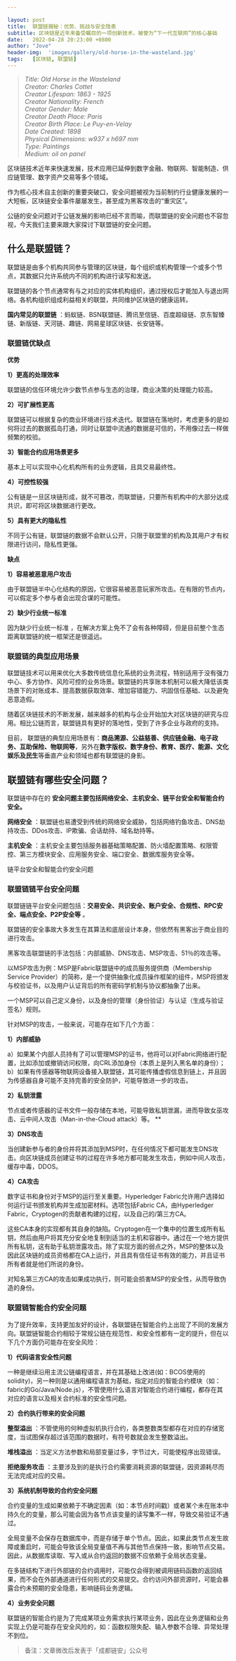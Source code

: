 ```yaml
---

layout: post
title:  联盟链揭秘：优势、挑战与安全隐患
subtitle: 区块链是近年来备受瞩目的一项创新技术，被誉为“下一代互联网”的核心基础
date:   2022-04-28 20:23:00 +0800
author: "Jove"
header-img:  'images/gallery/old-horse-in-the-wasteland.jpg'
tags:   [区块链, 联盟链]
---
```


> <cite>Title: Old Horse in the Wasteland  
Creator: Charles Cottet  
Creator Lifespan: 1863 - 1925  
Creator Nationality: French  
Creator Gender: Male  
Creator Death Place: Paris  
Creator Birth Place: Le Puy-en-Velay  
Date Created: 1898  
Physical Dimensions: w937 x h697 mm  
Type: Paintings  
Medium: oil on panel  </cite>  

区块链技术近年来快速发展，技术应用已延伸到数字金融、物联网、智能制造、供应链管理、数字资产交易等多个领域。

作为核心技术自主创新的重要突破口，安全问题被视为当前制约行业健康发展的一大短板，区块链安全事件屡屡发生，甚至成为黑客攻击的“重灾区”。

公链的安全问题对于公链发展的影响已经不言而喻，而联盟链的安全问题也不容忽视，今天我们主要来跟大家探讨下联盟链的安全问题。

## 什么是联盟链？

联盟链是由多个机构共同参与管理的区块链，每个组织或机构管理一个或多个节点，其数据只允许系统内不同的机构进行读写和发送。

联盟链的各个节点通常有与之对应的实体机构组织，通过授权后才能加入与退出网络。各机构组织组成利益相关的联盟，共同维护区块链的健康运转。  

**国内常见的联盟链** ：蚂蚁链、BSN联盟链、腾讯至信链、百度超级链、京东智臻链、新版链、天河链、趣链、网易星球区块链、长安链等。

### 联盟链优缺点

**优势**

**1）更高的处理效率**

联盟链的信任环境允许少数节点参与生态的治理，商业决策的处理能力较高。

**2）可扩展性更高**

联盟链可以根据复杂的商业环境进行技术迭代。联盟链在落地时，考虑更多的是如何将过去的数据孤岛打通，同时让联盟中流通的数据是可信的，不用像过去一样做频繁的校验。

**3）智能合约应用场景更多**

基本上可以实现中心化机构所有的业务逻辑，且具交易最终性。

**4）可控性较强**

公有链是一旦区块链形成，就不可篡改，而联盟链，只要所有机构中的大部分达成共识，即可将区块数据进行更改。

**5）具有更大的隐私性**

不同于公有链，联盟链的数据不会默认公开，只限于联盟里的机构及其用户才有权限进行访问，隐私性更强。

**缺点**

**1）容易被恶意用户攻击**

由于联盟链半中心化结构的原因，它很容易被恶意玩家所攻击。在有限的节点内，可以假定多个参与者会出现合谋的可能性。

**2）缺少行业统一标准**

因为缺少行业统一标准  ，在解决方案上免不了会有各种障碍，但是目前整个生态距离联盟链的统一框架还是很遥远。

### 联盟链的典型应用场景

联盟链技术可以用来优化大多数传统信息化系统的业务流程，特别适用于没有强力中心、多方协作、风险可控的业务场景。联盟链的共享账本机制可以极大降低该类场景下的对账成本、提高数据获取效率、增加容错能力、巩固信任基础、以及避免恶意造假。

随着区块链技术的不断发展，越来越多的机构与企业开始加大对区块链的研究与应用。相比公链而言，联盟链具有更好的落地性，受到了许多企业与政府的支持。

目前，  联盟链的典型应用场景有：**商品溯源、公益慈善、供应链金融、电子政务、互助保险、物联网等**，另外在**数字版权、数字身份、教育、医疗、能源、文化娱乐及民生**等垂直产业和领域也都有联盟链的身影。

## 联盟链有哪些安全问题？

联盟链中存在的  **安全问题主要包括网络安全、主机安全、链平台安全和智能合约安全。**  

**网络安全** ：联盟链也易遭受到传统的网络安全威胁，包括网络钓鱼攻击、DNS劫持攻击、DDos攻击、IP欺骗、会话劫持、域名劫持等。

**主机安全** ：主机安全主要包括服务器基础策略配置、防火墙配置策略、权限管控、第三方模块安全、应用服务安全、端口安全、数据库服务安全等。

链平台安全和智能合约安全问题

### 联盟链链平台安全问题

联盟链链平台安全问题包括：**交易安全、共识安全、账户安全、合规性、RPC安全、端点安全、P2P安全等** 。

联盟链的安全事故大多发生在其算法和底层设计本身，但依然有黑客出于商业目的进行攻击。

黑客攻击联盟链的手法包括：内部威胁、DNS攻击、MSP攻击、51％的攻击等。

以MSP攻击为例：MSP是Fabric联盟链中的成员服务提供商（Membership Service Provider）的简称，是一个提供抽象化成员操作框架的组件，MSP将颁发与校验证书，以及用户认证背后的所有密码学机制与协议都抽象了出来。

一个MSP可以自己定义身份，以及身份的管理（身份验证）与认证（生成与验证签名）规则。  

针对MSP的攻击，一般来说，可能存在如下几个方面：

**1）内部威胁**

a）如果某个内部人员持有了可以管理MSP的证书，他将可以对Fabric网络进行配置，比如添加或撤销访问权限，向CRL添加身份（本质上是列入黑名单的身份）；
b）如果有传感器等物联网设备接入联盟链，其可能传播虚假信息到链上，并且因为传感器自身可能不支持完善的安全防护，可能导致进一步的攻击。

**2）私钥泄露**

节点或者传感器的证书文件一般存储在本地，可能导致私钥泄漏，进而导致女巫攻击、云中间人攻击（Man-in-the-Cloud attack）等。  **

**3）DNS攻击**

当创建新参与者的身份并将其添加到MSP时，在任何情况下都可能发生DNS攻击。向区块链成员创建证书的过程在许多地方都可能发生攻击，例如中间人攻击，缓存中毒，DDOS。

**4）CA攻击**

数字证书和身份对于MSP的运行至关重要。Hyperledger Fabric允许用户选择如何运行证书颁发机构并生成加密材料。选项包括Fabric CA，由Hyperledger
Fabric，Cryptogen的贡献者构建的过程，以及自己的/第三方CA。

这些CA本身的实现都有其自身的缺陷。Cryptogen在一个集中的位置生成所有私钥，然后由用户将其充分安全地复制到适当的主机和容器中。通过在一个地方提供所有私钥，这有助于私钥泄露攻击。除了实现方面的弱点之外，MSP的整体以及因此区块链的成员资格都在CA上运行，并且具有信任证书有效的能力，并且证书所有者就是他们所说的身份。

对知名第三方CA的攻击如果成功执行，则可能会损害MSP的安全性，从而导致伪造的身份。

### 联盟链智能合约安全问题

为了提升效率，支持更加友好的设计，各联盟链在智能合约上出现了不同的发展方向。联盟链智能合约相较于常规公链在规范性、和安全性都有一定的提升，但在以下几个方面仍可能存在安全风险：  

**1）代码语言安全性问题**

一种是继续沿用主流公链编程语言，并在其基础上改进(如：BCOS使用的solidity)，另一种则是以通用编程语言为基础，指定对应的智能合约模块（如：fabric的Go/Java/Node.js），不管使用什么语言对智能合约进行编程，都存在其对应的语言以及相关合约标准的安全性问题。

**2）合约执行带来的安全问题**

**整型溢出**
：不管使用的何种虚拟机执行合约，各类整数类型都存在对应的存储宽度，当试图保存超过该范围的数据时，有符号数就会发生整数溢出。  

**堆栈溢出**
：当定义方法参数和局部变量过多，字节过大，可能使程序出现错误。  

**拒绝服务攻击**
：主要涉及到的是执行合约需要消耗资源的联盟链，因资源耗尽而无法完成对应的交易。  

**3）系统机制导致的合约安全问题**

合约变量的生成如果依赖于不确定因素（如：本节点时间戳）或者某个未在账本中持久化的变量，那么可能会因为各节点该变量的读写集不一样，导致交易验证不通过。

全局变量不会保存在数据库中，而是存储于单个节点。因此，如果此类节点发生故障或重启时，可能会导致该全局变量值不再与其他节点保持一致，影响节点交易。因此，从数据库读取、写入或从合约返回的数据不应依赖于全局状态变量。

在多链结构下进行外部链的合约调用时，可能仅会得到被调用链码函数的返回结果，而不会在外部通道进行任何形式的交易提交。合约访问外部资源时，可能会暴露合约未预期的安全隐患，影响链码业务逻辑。  

**4）业务安全问题**

联盟链的智能合约是为了完成某项业务需求执行某项业务，因此在业务逻辑和业务实现上仍是可能存在安全风险的，如：函数权限失配、输入参数不合理、异常处理不到位。  

> 备注：文章微改后发表于「成都链安」公众号
